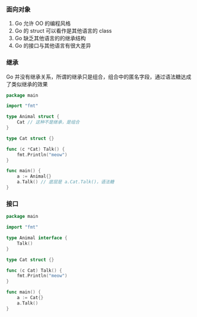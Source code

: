 ### 面向对象

1. Go 允许 OO 的编程风格
2. Go 的 struct 可以看作是其他语言的 class
3. Go 缺乏其他语言的的继承结构
4. Go 的接口与其他语言有很大差异


### 继承

Go 并没有继承关系，所谓的继承只是组合，组合中的匿名字段，通过语法糖达成了类似继承的效果

```go
package main

import "fmt"

type Animal struct {
	Cat // 这种不是继承，是组合
}

type Cat struct {}

func (c *Cat) Talk() {
	fmt.Println("meow")
}

func main() {
	a := Animal{}
	a.Talk() // 底层是 a.Cat.Talk()，语法糖
}
```


### 接口

```go
package main

import "fmt"

type Animal interface {
	Talk()
}

type Cat struct {}

func (c Cat) Talk() {
    fmt.Println("meow")
}

func main() {
    a := Cat{}	
    a.Talk()
}
```
